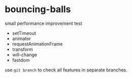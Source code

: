 # bouncing-balls
small performance improvement test

- setTimeout
- animator
- requestAnimationFrame
- transform
- will-change
- fastdom

use `git branch` to check all features in separate branches.
